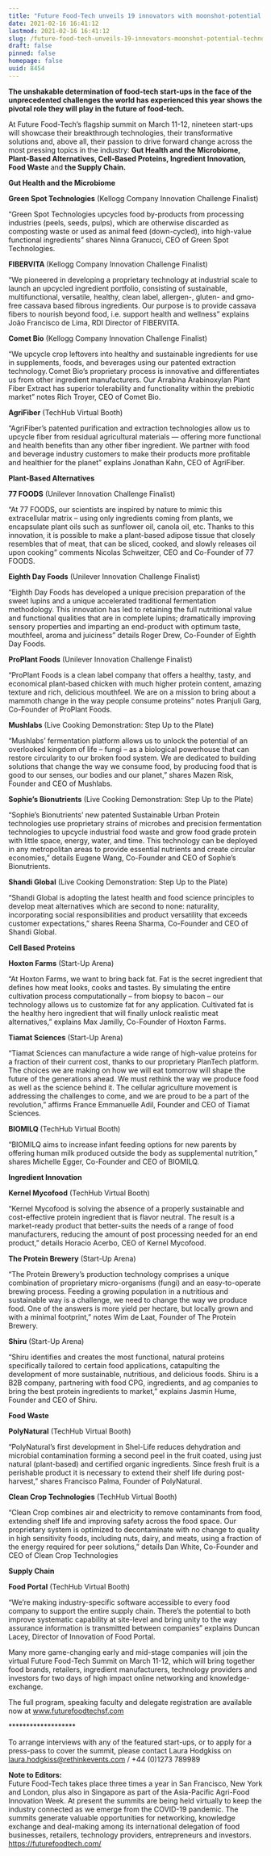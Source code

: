 ```yaml
---
title: "Future Food-Tech unveils 19 innovators with moonshot-potential technologies"
date: 2021-02-16 16:41:12
lastmod: 2021-02-16 16:41:12
slug: /future-food-tech-unveils-19-innovators-moonshot-potential-technologies
draft: false
pinned: false
homepage: false
uuid: 8454
---
```

<p><strong>The unshakable determination of food-tech start-ups in the face of the unprecedented challenges the world has experienced this year shows the pivotal role they will play in the future of food-tech.</strong></p>
<p>At Future Food-Tech’s flagship summit on March 11-12, nineteen start-ups will showcase their breakthrough technologies, their transformative solutions and, above all, their passion to drive forward change across the most pressing topics in the industry: <strong>Gut Health and the Microbiome, Plant-Based Alternatives, Cell-Based Proteins, Ingredient Innovation, Food Waste </strong>and<strong> the Supply Chain.</strong></p>
<p><strong>Gut Health and the Microbiome</strong></p>
<p><strong>Green Spot Technologies</strong> (Kellogg Company Innovation Challenge Finalist)</p>
<p>“Green Spot Technologies upcycles food by-products from processing industries (peels, seeds, pulps), which are otherwise discarded as composting waste or used as animal feed (down-cycled), into high-value functional ingredients” shares Ninna Granucci, CEO of Green Spot Technologies.</p>
<p><strong>FIBERVITA </strong>(Kellogg Company Innovation Challenge Finalist)</p>
<p>“We pioneered in developing a proprietary technology at industrial scale to launch an upcycled ingredient portfolio, consisting of sustainable, multifunctional, versatile, healthy, clean label, allergen-, gluten- and gmo-free cassava based fibrous ingredients. Our purpose is to provide cassava fibers to nourish beyond food, i.e. support health and wellness” explains João Francisco de Lima, RDI Director of FIBERVITA.</p>
<p><strong>Comet Bio</strong> (Kellogg Company Innovation Challenge Finalist)</p>
<p>“We upcycle crop leftovers into healthy and sustainable ingredients for use in supplements, foods, and beverages using our patented extraction technology. Comet Bio’s proprietary process is innovative and differentiates us from other ingredient manufacturers. Our Arrabina Arabinoxylan Plant Fiber Extract has superior tolerability and functionality within the prebiotic market” notes Rich Troyer, CEO of Comet Bio.</p>
<p><strong>AgriFiber</strong> (TechHub Virtual Booth)</p>
<p>“AgriFiber’s patented purification and extraction technologies allow us to upcycle fiber from residual agricultural materials — offering more functional and health benefits than any other fiber ingredient. We partner with food and beverage industry customers to make their products more profitable and healthier for the planet” explains Jonathan Kahn, CEO of AgriFiber.</p>
<p><strong>Plant-Based Alternatives</strong></p>
<p><strong>77 FOODS</strong> (Unilever Innovation Challenge Finalist)</p>
<p>“At 77 FOODS, our scientists are inspired by nature to mimic this extracellular matrix – using only ingredients coming from plants, we encapsulate plant oils such as sunflower oil, canola oil, etc. Thanks to this innovation, it is possible to make a plant-based adipose tissue that closely resembles that of meat, that can be sliced, cooked, and slowly releases oil upon cooking” comments Nicolas Schweitzer, CEO and Co-Founder of 77 FOODS.</p>
<p><strong>Eighth Day Foods</strong> (Unilever Innovation Challenge Finalist)</p>
<p>“Eighth Day Foods has developed a unique precision preparation of the sweet lupins and a unique accelerated traditional fermentation methodology. This innovation has led to retaining the full nutritional value and functional qualities that are in complete lupins; dramatically improving sensory properties and imparting an end-product with optimum taste, mouthfeel, aroma and juiciness” details Roger Drew, Co-Founder of Eighth Day Foods.</p>
<p><strong>ProPlant Foods</strong> (Unilever Innovation Challenge Finalist)</p>
<p>“ProPlant Foods is a clean label company that offers a healthy, tasty, and economical plant-based chicken with much higher protein content, amazing texture and rich, delicious mouthfeel. We are on a mission to bring about a mammoth change in the way people consume proteins” notes Pranjuli Garg, Co-Founder of ProPlant Foods.</p>
<p><strong>Mushlabs</strong> (Live Cooking Demonstration: Step Up to the Plate)</p>
<p>“Mushlabs’ fermentation platform allows us to unlock the potential of an overlooked kingdom of life – fungi – as a biological powerhouse that can restore circularity to our broken food system. We are dedicated to building solutions that change the way we consume food, by producing food that is good to our senses, our bodies and our planet,” shares Mazen Risk, Founder and CEO of Mushlabs.</p>
<p><strong>Sophie’s Bionutrients</strong> (Live Cooking Demonstration: Step Up to the Plate)</p>
<p>“Sophie’s Bionutrients’ new patented Sustainable Urban Protein technologies use proprietary strains of microbes and precision fermentation technologies to upcycle industrial food waste and grow food grade protein with little space, energy, water, and time. This technology can be deployed in any metropolitan areas to provide essential nutrients and create circular economies,” details Eugene Wang, Co-Founder and CEO of Sophie’s Bionutrients.</p>
<p><strong>Shandi Global</strong> (Live Cooking Demonstration: Step Up to the Plate)</p>
<p>“Shandi Global is adopting the latest health and food science principles to develop meat alternatives which are second to none: naturality, incorporating social responsibilities and product versatility that exceeds customer expectations,” shares Reena Sharma, Co-Founder and CEO of Shandi Global.</p>
<p><strong>Cell Based Proteins</strong></p>
<p><strong>Hoxton Farms</strong> (Start-Up Arena)</p>
<p>“At Hoxton Farms, we want to bring back fat. Fat is the secret ingredient that defines how meat looks, cooks and tastes. By simulating the entire cultivation process computationally – from biopsy to bacon – our technology allows us to customize fat for any application. Cultivated fat is the healthy hero ingredient that will finally unlock realistic meat alternatives,” explains Max Jamilly, Co-Founder of Hoxton Farms.</p>
<p><strong>Tiamat Sciences</strong> (Start-Up Arena)</p>
<p>“Tiamat Sciences can manufacture a wide range of high-value proteins for a fraction of their current cost, thanks to our proprietary PlanTech platform. The choices we are making on how we will eat tomorrow will shape the future of the generations ahead. We must rethink the way we produce food as well as the science behind it. The cellular agriculture movement is addressing the challenges to come, and we are proud to be a part of the revolution,” affirms France Emmanuelle Adil, Founder and CEO of Tiamat Sciences.</p>
<p><strong>BIOMILQ </strong>(TechHub Virtual Booth)</p>
<p>“BIOMILQ aims to increase infant feeding options for new parents by offering human milk produced outside the body as supplemental nutrition,” shares Michelle Egger, Co-Founder and CEO of BIOMILQ.</p>
<p><strong>Ingredient Innovation</strong></p>
<p><strong>Kernel Mycofood</strong> (TechHub Virtual Booth)</p>
<p>“Kernel Mycofood is solving the absence of a properly sustainable and cost-effective protein ingredient that is flavor neutral. The result is a market-ready product that better-suits the needs of a range of food manufacturers, reducing the amount of post processing needed for an end product,” details Horacio Acerbo, CEO of Kernel Mycofood.</p>
<p><strong>The Protein Brewery</strong> (Start-Up Arena)</p>
<p>“The Protein Brewery’s production technology comprises a unique combination of proprietary micro-organisms (fungi) and an easy-to-operate brewing process. Feeding a growing population in a nutritious and sustainable way is a challenge, we need to change the way we produce food. One of the answers is more yield per hectare, but locally grown and with a minimal footprint,” notes Wim de Laat, Founder of The Protein Brewery.</p>
<p><strong>Shiru</strong> (Start-Up Arena)</p>
<p>“Shiru identifies and creates the most functional, natural proteins specifically tailored to certain food applications, catapulting the development of more sustainable, nutritious, and delicious foods. Shiru is a B2B company, partnering with food CPG, ingredients, and ag companies to bring the best protein ingredients to market,” explains Jasmin Hume, Founder and CEO of Shiru.</p>
<p><strong>Food Waste</strong></p>
<p><strong>PolyNatural</strong> (TechHub Virtual Booth)</p>
<p>“PolyNatural’s first development in Shel-Life reduces dehydration and microbial contamination forming a second peel in the fruit coated, using just natural (plant-based) and certified organic ingredients. Since fresh fruit is a perishable product it is necessary to extend their shelf life during post-harvest,” shares Francisco Palma, Founder of PolyNatural.</p>
<p><strong>Clean Crop Technologies</strong> (TechHub Virtual Booth)</p>
<p>“Clean Crop combines air and electricity to remove contaminants from food, extending shelf life and improving safety across the food space. Our proprietary system is optimized to decontaminate with no change to quality in high sensitivity foods, including nuts, dairy, and meats, using a fraction of the energy required for peer solutions,” details Dan White, Co-Founder and CEO of Clean Crop Technologies</p>
<p><strong>Supply Chain</strong></p>
<p><strong>Food Portal</strong> (TechHub Virtual Booth)</p>
<p>“We’re making industry-specific software accessible to every food company to support the entire supply chain. There’s the potential to both improve systematic capability at site-level and bring unity to the way assurance information is transmitted between companies” explains Duncan Lacey, Director of Innovation of Food Portal.</p>
<p>Many more game-changing early and mid-stage companies will join the virtual Future Food-Tech Summit on March 11-12, which will bring together food brands, retailers, ingredient manufacturers, technology providers and investors for two days of high impact online networking and knowledge-exchange.</p>
<p>The full program, speaking faculty and delegate registration are available now at <a href="http://www.futurefoodtechsf.com">www.futurefoodtechsf.com</a></p>
<p>*******************</p>
<p>To arrange interviews with any of the featured start-ups, or to apply for a press-pass to cover the summit, please contact Laura Hodgkiss on <a href="mailto:laura.hodgkiss@rethinkevents.com">laura.hodgkiss@rethinkevents.com</a> / +44 (0)1273 789989</p>
<p><strong>Note to Editors:</strong><br />
Future Food-Tech takes place three times a year in San Francisco, New York and London, plus also in Singapore as part of the Asia-Pacific Agri-Food Innovation Week. At present the summits are being held virtually to keep the industry connected as we emerge from the COVID-19 pandemic. The summits generate valuable opportunities for networking, knowledge exchange and deal-making among its international delegation of food businesses, retailers, technology providers, entrepreneurs and investors. <a href="https://futurefoodtech.com/">https://futurefoodtech.com/</a></p>
<p> </p>
